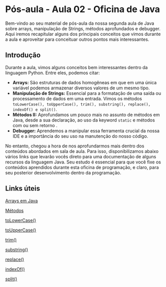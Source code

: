 # Pós-aula - Aula 02 - Oficina de Java

Bem-vindo ao seu material de pós-aula da nossa segunda aula de Java sobre arrays, manipulação de Strings, métodos aprofundados e debugger. Aqui iremos recapitular alguns dos principais conceitos que vimos durante a aula e aproveitar para conceituar outros pontos mais interessantes.

## Introdução

Durante a aula, vimos alguns conceitos bem interessantes dentro da linguagem Python. Entre eles, podemos citar:

- **Arrays:** São estruturas de dados homogêneas em que em uma única variável podemos armazenar diversos valores de um mesmo tipo.
- **Manipulação de Strings:** Essencial para a formatação de uma saída ou processamento de dados em uma entrada. Vimos os métodos `toLowerCase(), toUpperCase(), trim(), substring(), replace(), indexOf() e split()`.
- **Métodos II:** Aprofundamos um pouco mais no assunto de métodos em Java, desde a sua declaração, ao uso da keyword `static` e métodos com ou sem retorno .
- **Debugger:** Aprendemos a manipular essa ferramenta crucial da nossa IDE e a importância do seu uso na manutenção do nosso código.

No entanto, chegou a hora de nos aprofundarmos mais dentro dos conteúdos abordados em sala de aula. Para isso, disponibilizamos abaixo vários links que levarão vocês direto para uma documentação de alguns recursos da linguagem Java. Seu estudo é essencial para que você fixe os conteúdos aprendidos durante esta oficina de programação, e claro, para seu posterior desenvolvimento dentro da programação.

## Links úteis

[Arrays em Java](https://www.w3schools.com/java/java_arrays.asp)

[Métodos](https://www.w3schools.com/java/java_methods.asp)

[toLowerCase()](https://www.w3schools.com/java/ref_string_tolowercase.asp)

[toUpperCase()](https://www.w3schools.com/java/ref_string_touppercase.asp)

[trim()](https://www.w3schools.com/java/ref_string_trim.asp)

[substring()](https://www.w3schools.com/java/ref_string_substring.asp)

[replace()](https://www.w3schools.com/java/ref_string_replace.asp)

[indexOf()](https://www.w3schools.com/java/ref_string_indexof.asp)

[split()](https://www.w3schools.com/java/ref_string_split.asp)